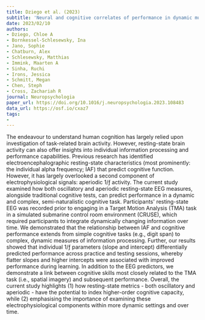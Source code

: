 ```yaml
---
title: Dziego et al. (2023)
subtitle: 'Neural and cognitive correlates of performance in dynamic multi-modal settings'
date: 2023/02/10
authors:
- Dziego, Chloe A
- Bornkessel-Schlesewsky, Ina
- Jano, Sophie
- Chatburn, Alex
- Schlesewsky, Matthias
- Immink, Maarten A
- Sinha, Ruchi
- Irons, Jessica
- Schmitt, Megan
- Chen, Steph
- Cross, Zachariah R
journal: Neuropsychologia
paper_url: https://doi.org/10.1016/j.neuropsychologia.2023.108483
data_url: https://osf.io/cxaz7
tags:
- 
---
```


The endeavour to understand human cognition has largely relied upon investigation of task-related brain activity. However, resting-state brain activity can also offer insights into individual information processing and performance capabilities. Previous research has identified electroencephalographic resting-state characteristics (most prominently: the individual alpha frequency; IAF) that predict cognitive function. However, it has largely overlooked a second component of electrophysiological signals: aperiodic 1/ƒ activity. The current study examined how both oscillatory and aperiodic resting-state EEG measures, alongside traditional cognitive tests, can predict performance in a dynamic and complex, semi-naturalistic cognitive task. Participants' resting-state EEG was recorded prior to engaging in a Target Motion Analysis (TMA) task in a simulated submarine control room environment (CRUSE), which required participants to integrate dynamically changing information over time. We demonstrated that the relationship between IAF and cognitive performance extends from simple cognitive tasks (e.g., digit span) to complex, dynamic measures of information processing. Further, our results showed that individual 1/ƒ parameters (slope and intercept) differentially predicted performance across practice and testing sessions, whereby flatter slopes and higher intercepts were associated with improved performance during learning. In addition to the EEG predictors, we demonstrate a link between cognitive skills most closely related to the TMA task (i.e., spatial imagery) and subsequent performance. Overall, the current study highlights (1) how resting-state metrics - both oscillatory and aperiodic - have the potential to index higher-order cognitive capacity, while (2) emphasising the importance of examining these electrophysiological components within more dynamic settings and over time.
